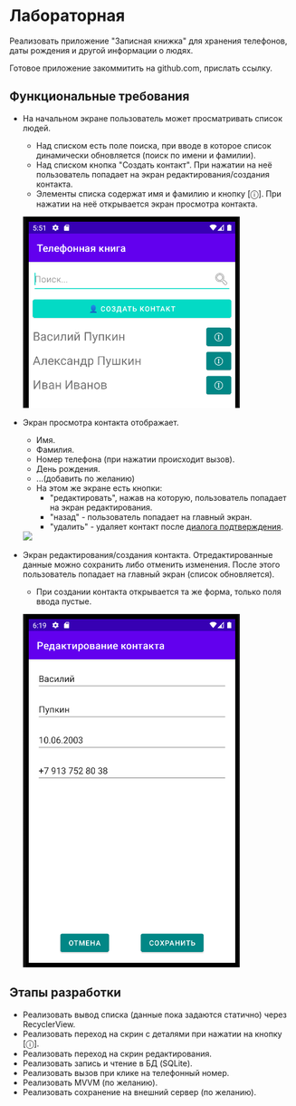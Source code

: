 # Лабораторная
Реализовать приложение "Записная книжка" для хранения телефонов, даты рождения и другой информации о людях.

Готовое приложение закоммитить на github.com, прислать ссылку.

## Функциональные требования
* На начальном экране пользователь может просматривать список людей.
    * Над списком есть поле поиска, при вводе в которое список динамически обновляется
      (поиск по имени и фамилии).
    * Над списком кнопка "Создать контакт". При нажатии на неё пользователь попадает на экран редактирования/создания контакта.
    * Элементы списка содержат имя и фамилию и кнопку [ⓘ]. При нажатии на неё открывается экран просмотра контакта.

  ![](src/assets/lab/img_3.png)
* Экран просмотра контакта отображает.
    * Имя.
    * Фамилия.
    * Номер телефона (при нажатии происходит вызов).
    * День рождения.
    * ...(добавить по желанию)
    * На этом же экране есть кнопки:
      * "редактировать", нажав на которую, пользователь
        попадает на экран редактирования.
      * "назад" - пользователь
        попадает на главный экран.
      * "удалить" - удаляет контакт после [диалога подтверждения](http://developer.alexanderklimov.ru/android/dialogfragment_alertdialog.php).
    <img height="624" src="https://user-images.githubusercontent.com/6175334/200098747-5f7adbf2-a1d2-4e0c-95c3-5cacd002073d.png">
* Экран редактирования/создания контакта. Отредактированные данные можно сохранить либо отменить изменения.
  После этого пользователь попадает на главный экран (список обновляется).
  * При создании контакта открывается та же форма, только поля ввода пустые. 

  ![](src/assets/lab/img_5.png)

## Этапы разработки
* Реализовать вывод списка (данные пока задаются статично) через RecyclerView.
* Реализовать переход на скрин с деталями при нажатии на кнопку [ⓘ].
* Реализовать переход на скрин редактирования.
* Реализовать запись и чтение в БД (SQLite).
* Реализовать вызов при клике на телефонный номер.
* Реализовать MVVM (по желанию).
* Реализовать сохранение на внешний сервер (по желанию).
